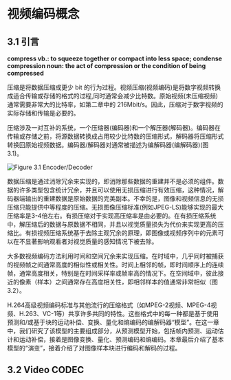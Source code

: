# 视频编码概念

## 3.1 引言

**compress vb.: to squeeze together or compact into less space; condense**  
**compression noun: the act of compression or the condition of being compressed**

压缩是将数据压缩成更少 bit 的行为过程。视频压缩(视频编码)是将数字视频转换成适合传输或存储的格式的过程,同时通常会减少比特数。原始视频(未压缩视频)通常需要非常大的比特率，如第二章中的 216Mbit/s。因此，压缩对于数字视频的实际存储和传输是必要的。

压缩涉及一对互补的系统，一个压缩器(编码器)和一个解压器(解码器)。编码器在传输或存储之前，将源数据转换成占用较少比特数的压缩形式，解码器将压缩形式转换回原始视频数据。编码器/解码器对通常被描述为编解码器(编解码器)(图 3.1)。

![Figure 3.1 Encoder/Decoder](https://github.com/lazybing/THE-H.264-ADVANCED-VIDEO-COMPRESSION-STANDARD/blob/main/image/Figure3.1.png?raw=true)

数据压缩是通过消除冗余来实现的，即消除那些数据的重建并不是必须的组件。数据的许多类型包含统计冗余，并且可以使用无损压缩进行有效压缩，这种情况，解码器端输出的重建数据是原始数据的完美副本。不幸的是，图像和视频信息的无损压缩只能提供中等程度的压缩。无损图像压缩标准(例如JPEG-LS)能够实现的最大压缩率是3-4倍左右。有损压缩对于实现高压缩率是由必要的。在有损压缩系统中，解压缩后的数据与原数据不相同，并且以视觉质量损失为代价来实现更高的压缩比。有损视频压缩系统基于去除主观冗余的原理，即图像或视频序列中的元素可以在不显著影响观看者对视觉质量的感知情况下被去除。

大多数视频编码方法利用时间和空间冗余来实现压缩。在时域中，几乎同时被捕获的视频帧之间通常高度的相似性或相关性。时间上相邻的帧，即时间顺序上的连续帧，通常高度相关，特别是在时间采样率或帧率高的情况下。在空间域中，彼此接近的像素（样本）之间通常存在高度相关性，即相邻样本的值通常非常相似（图3.2）。

H.264高级视频编码标准与其他流行的压缩格式（如MPEG-2视频、MPEG-4视频、H.263、VC-1等）共享许多共同的特性。这些格式中的每一种都是基于使用预测和/或基于块的运动补偿、变换、量化和熵编码的编解码器“模型”。在这一章中，我们研究了该模型的主要组成部分，从预测模型开始，包括帧内预测、运动估计和运动补偿，接着是图像变换、量化、预测编码和熵编码。本章最后介绍了基本模型的“演变”，接着介绍了对图像样本块进行编码和解码的过程。

## 3.2 Video CODEC


